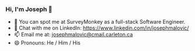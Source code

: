 ### Hi, I'm Joseph 👋

- 🔭 You can spot me at SurveyMonkey as a full-stack Software Engineer.
- 💬 Chat with me on LinkedIn: https://www.linkedin.com/in/josephmalovic/
- 📫 Email me at: josephmalovic@cmail.carleton.ca
- 😄 Pronouns: He / Him / His
